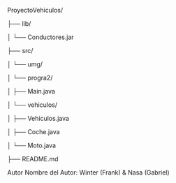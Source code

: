 ProyectoVehiculos/

├── lib/

│ └── Conductores.jar

├── src/

│ └── umg/

│ └── progra2/

│ ├── Main.java

│ └── vehiculos/

│ ├── Vehiculos.java

│ ├── Coche.java

│ └── Moto.java

├── README.md

Autor
Nombre del Autor: Winter (Frank) & Nasa (Gabriel)
